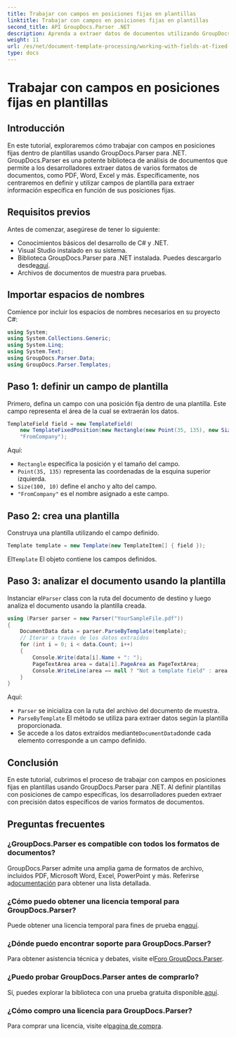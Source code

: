 ```yaml
---
title: Trabajar con campos en posiciones fijas en plantillas
linktitle: Trabajar con campos en posiciones fijas en plantillas
second_title: API GroupDocs.Parser .NET
description: Aprenda a extraer datos de documentos utilizando GroupDocs.Parser para .NET. Tutorial completo con ejemplos de código.
weight: 11
url: /es/net/document-template-processing/working-with-fields-at-fixed-positions-in-templates/
type: docs
---
```

# Trabajar con campos en posiciones fijas en plantillas

## Introducción
En este tutorial, exploraremos cómo trabajar con campos en posiciones fijas dentro de plantillas usando GroupDocs.Parser para .NET. GroupDocs.Parser es una potente biblioteca de análisis de documentos que permite a los desarrolladores extraer datos de varios formatos de documentos, como PDF, Word, Excel y más. Específicamente, nos centraremos en definir y utilizar campos de plantilla para extraer información específica en función de sus posiciones fijas.
## Requisitos previos
Antes de comenzar, asegúrese de tener lo siguiente:
- Conocimientos básicos del desarrollo de C# y .NET.
- Visual Studio instalado en su sistema.
- Biblioteca GroupDocs.Parser para .NET instalada. Puedes descargarlo desde[aquí](https://releases.groupdocs.com/parser/net/).
- Archivos de documentos de muestra para pruebas.

## Importar espacios de nombres
Comience por incluir los espacios de nombres necesarios en su proyecto C#:
```csharp
using System;
using System.Collections.Generic;
using System.Linq;
using System.Text;
using GroupDocs.Parser.Data;
using GroupDocs.Parser.Templates;
```
## Paso 1: definir un campo de plantilla
Primero, defina un campo con una posición fija dentro de una plantilla. Este campo representa el área de la cual se extraerán los datos.
```csharp
TemplateField field = new TemplateField(
    new TemplateFixedPosition(new Rectangle(new Point(35, 135), new Size(100, 10))),
    "FromCompany");
```
Aquí:
- `Rectangle` especifica la posición y el tamaño del campo.
- `Point(35, 135)` representa las coordenadas de la esquina superior izquierda.
- `Size(100, 10)` define el ancho y alto del campo.
- `"FromCompany"` es el nombre asignado a este campo.
## Paso 2: crea una plantilla
Construya una plantilla utilizando el campo definido.
```csharp
Template template = new Template(new TemplateItem[] { field });
```
 El`Template` El objeto contiene los campos definidos.
## Paso 3: analizar el documento usando la plantilla
 Instanciar el`Parser` class con la ruta del documento de destino y luego analiza el documento usando la plantilla creada.
```csharp
using (Parser parser = new Parser("YourSampleFile.pdf"))
{
    DocumentData data = parser.ParseByTemplate(template);
    // Iterar a través de los datos extraídos
    for (int i = 0; i < data.Count; i++)
    {
        Console.Write(data[i].Name + ": ");
        PageTextArea area = data[i].PageArea as PageTextArea;
        Console.WriteLine(area == null ? "Not a template field" : area.Text);
    }
}
```
Aquí:
- `Parser` se inicializa con la ruta del archivo del documento de muestra.
- `ParseByTemplate` El método se utiliza para extraer datos según la plantilla proporcionada.
-  Se accede a los datos extraídos mediante`DocumentData`donde cada elemento corresponde a un campo definido.

## Conclusión
En este tutorial, cubrimos el proceso de trabajar con campos en posiciones fijas en plantillas usando GroupDocs.Parser para .NET. Al definir plantillas con posiciones de campo específicas, los desarrolladores pueden extraer con precisión datos específicos de varios formatos de documentos.

## Preguntas frecuentes
### ¿GroupDocs.Parser es compatible con todos los formatos de documentos?
 GroupDocs.Parser admite una amplia gama de formatos de archivo, incluidos PDF, Microsoft Word, Excel, PowerPoint y más. Referirse a[documentación](https://tutorials.groupdocs.com/parser/net/) para obtener una lista detallada.
### ¿Cómo puedo obtener una licencia temporal para GroupDocs.Parser?
 Puede obtener una licencia temporal para fines de prueba en[aquí](https://purchase.groupdocs.com/temporary-license/).
### ¿Dónde puedo encontrar soporte para GroupDocs.Parser?
 Para obtener asistencia técnica y debates, visite el[Foro GroupDocs.Parser](https://forum.groupdocs.com/c/parser/17).
### ¿Puedo probar GroupDocs.Parser antes de comprarlo?
 Sí, puedes explorar la biblioteca con una prueba gratuita disponible.[aquí](https://releases.groupdocs.com/).
### ¿Cómo compro una licencia para GroupDocs.Parser?
 Para comprar una licencia, visite el[pagina de compra](https://purchase.groupdocs.com/buy).